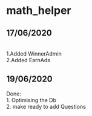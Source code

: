 # math_helper

 <h2>17/06/2020</h2>
<br>
 1.Added WinnerAdmin <br>
 2.Added EarnAds<br>
<h2>
19/06/2020</h2>
Done:<br>
1. Optimising the Db<br>
2. make ready to add Questions<br>
